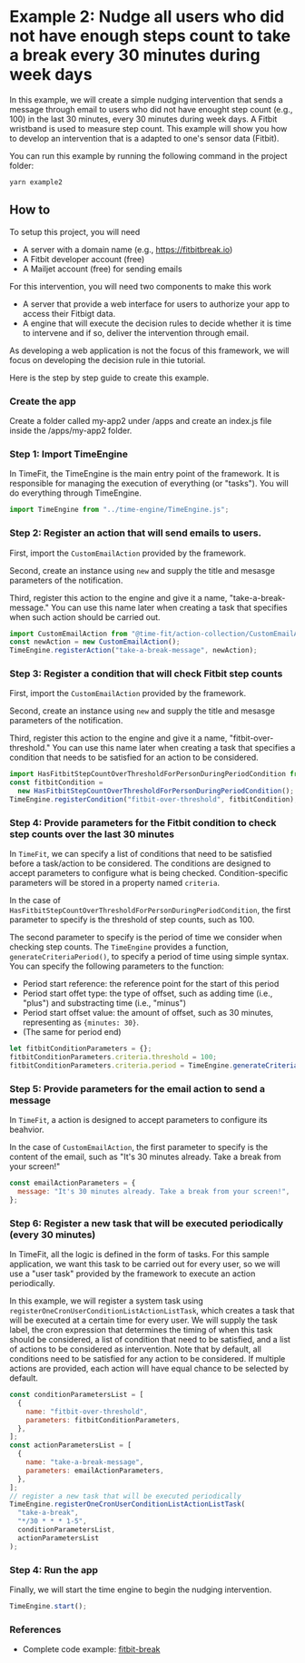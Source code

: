 # Example 2: Nudge all users who did not have enough steps count to take a break every 30 minutes during week days

In this example, we will create a simple nudging intervention that sends a message through email to users who did not have enought step count (e.g., 100) in the last 30 minutes, every 30 minutes during week days. A Fitbit wristband is used to measure step count. This example will show you how to develop an intervention that is a adapted to one's sensor data (Fitbit).

You can run this example by running the following command in the project folder:

```
yarn example2
```


## How to

To setup this project, you will need
- A server with a domain name (e.g., https://fitbitbreak.io)
- A Fitbit developer account (free)
- A Mailjet account (free) for sending emails

For this intervention, you will need two components to make this work
- A server that provide a web interface for users to authorize your app to access their Fitbigt data.
- A engine that will execute the decision rules to decide whether it is time to intervene and if so, deliver the intervention through email.

As developing a web application is not the focus of this framework, we will focus on developing the decision rule in thie tutorial.

Here is the step by step guide to create this example.

### Create the app

Create a folder called my-app2 under /apps and create an index.js file inside the /apps/my-app2 folder.

### Step 1: Import TimeEngine

In TimeFit, the TimeEngine is the main entry point of the framework. It is responsible for managing the execution of everything (or "tasks"). You will do everything through TimeEngine.


```javascript
import TimeEngine from "../time-engine/TimeEngine.js";
```
### Step 2: Register an action that will send emails to users.

First, import the `CustomEmailAction` provided by the framework.

Second, create an instance using `new` and supply the title and mesasge parameters of the notification.

Third, register this action to the engine and give it a name, "take-a-break-message." You can use this name later when creating a task that specifies when such action should be carried out.

```javascript
import CustomEmailAction from "@time-fit/action-collection/CustomEmailAction";
const newAction = new CustomEmailAction();
TimeEngine.registerAction("take-a-break-message", newAction);
```

### Step 3: Register a condition that will check Fitbit step counts

First, import the `CustomEmailAction` provided by the framework.

Second, create an instance using `new` and supply the title and mesasge parameters of the notification.

Third, register this action to the engine and give it a name, "fitbit-over-threshold." You can use this name later when creating a task that specifies a condition that needs to be satisfied for an action to be considered.

```javascript
import HasFitbitStepCountOverThresholdForPersonDuringPeriodCondition from "@time-fit/data-source/fitbit/condition/HasFitbitStepCountOverThresholdForPersonDuringPeriodCondition";
const fitbitCondition =
  new HasFitbitStepCountOverThresholdForPersonDuringPeriodCondition();
TimeEngine.registerCondition("fitbit-over-threshold", fitbitCondition);
```

### Step 4: Provide parameters for the Fitbit condition to check step counts over the last 30 minutes
In `TimeFit`, we can specify a list of conditions that need to be satisfied before a task/action to be considered. The conditions are designed to accept parameters to configure what is being checked. Condition-specific parameters will be stored in a property named `criteria`.

In the case of `HasFitbitStepCountOverThresholdForPersonDuringPeriodCondition`, the first parameter to specify is the threshold of step counts, such as 100.

The second parameter to specify is the period of time we consider when checking step counts. The `TimeEngine` provides a function, `generateCriteriaPeriod()`,  to specify a period of time using simple syntax. You can specify the following parameters to the function:
- Period start reference: the reference point for the start of this period
- Period start offet type: the type of offset, such as adding time (i.e., "plus") and substracting time (i.e., "minus")
- Period start offset value: the amount of offset, such as 30 minutes, representing as `{minutes: 30}`.
- (The same for period end)

```javascript
let fitbitConditionParameters = {};
fitbitConditionParameters.criteria.threshold = 100; 
fitbitConditionParameters.criteria.period = TimeEngine.generateCriteriaPeriod("now", "minus", { minutes: 30 }, "now", "plus", { hours: 0 });
```

### Step 5: Provide parameters for the email action to send a message
In `TimeFit`, a action is designed to accept parameters to configure its beahvior.

In the case of `CustomEmailAction`, the first parameter to specify is the content of the email, such as "It's 30 minutes already. Take a break from your screen!"


```javascript
const emailActionParameters = {
  message: "It's 30 minutes already. Take a break from your screen!",
};
```




### Step 6: Register a new task that will be executed periodically (every 30 minutes)

In TimeFit, all the logic is defined in the form of tasks. For this sample application, we want this task to be carried out for every user, so we will use a "user task" provided by the framework to execute an action periodically.

In this example, we will register a system task using `registerOneCronUserConditionListActionListTask`, which creates a task that will be executed at a certain time for every user. We will supply the task label, the cron expression that determines the timing of when this task should be considered, a list of condition that need to be satisfied, and a list of actions to be considered as intervention. Note that by default, all conditions need to be satisfied for any action to be considered. If multiple actions are provided, each action will have equal chance to be selected by default.

```javascript
const conditionParametersList = [
  {
    name: "fitbit-over-threshold",
    parameters: fitbitConditionParameters,
  },
];
const actionParametersList = [
  {
    name: "take-a-break-message",
    parameters: emailActionParameters,
  },
];
// register a new task that will be executed periodically
TimeEngine.registerOneCronUserConditionListActionListTask(
  "take-a-break",
  "*/30 * * * 1-5",
  conditionParametersList,
  actionParametersList
);
```

### Step 4: Run the app

Finally, we will start the time engine to begin the nudging intervention.

```javascript
TimeEngine.start();
```

### References
- Complete code example: [fitbit-break](../apps/fitbit-break/index.js)